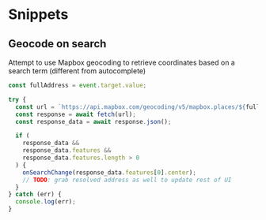# Snippets

## Geocode on search

Attempt to use Mapbox geocoding to retrieve coordinates based on a search term (different from autocomplete)

```js
const fullAddress = event.target.value;

try {
  const url = `https://api.mapbox.com/geocoding/v5/mapbox.places/${fullAddress}.json?access_token=${process.env.NEXT_PUBLIC_MAPBOX_TOKEN}`;
  const response = await fetch(url);
  const response_data = await response.json();

  if (
    response_data &&
    response_data.features &&
    response_data.features.length > 0
  ) {
    onSearchChange(response_data.features[0].center);
    // TODO: grab resolved address as well to update rest of UI
  }
} catch (err) {
  console.log(err);
}
```
